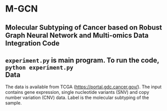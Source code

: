 # M-GCN
Molecular Subtyping of Cancer based on Robust Graph Neural Network and Multi-omics Data Integration
Code
---
  `experiment.py` is main program. To run the code,  `python experiment.py`  
Data
---
The data is available from TCGA (https://portal.gdc.cancer.gov/).  The input contains gene expression,  single nucleotide variants (SNV) and copy number variation (CNV) data. Label is the molecular subtyping of the sample.
